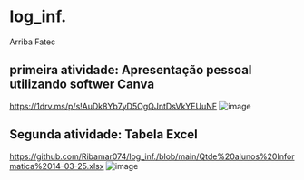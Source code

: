 # log_inf.
Arriba Fatec

## primeira atividade: Apresentação pessoal utilizando softwer Canva
https://1drv.ms/p/s!AuDk8Yb7yD5OgQJntDsVkYEUuNF
![image](https://github.com/user-attachments/assets/6542239b-7cae-42af-910f-5d91e7d94e41)

## Segunda atividade: Tabela Excel
https://github.com/Ribamar074/log_inf./blob/main/Qtde%20alunos%20Informatica%2014-03-25.xlsx
![image](https://github.com/user-attachments/assets/9d38ce09-ac90-4ffb-868c-7a18f1c87376)

